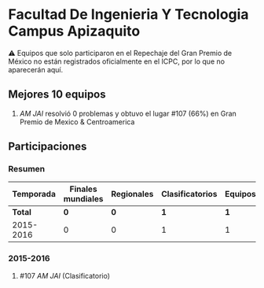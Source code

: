 # Facultad De Ingenieria Y Tecnologia Campus Apizaquito

:warning: Equipos que solo participaron en el Repechaje del Gran Premio de México no están registrados oficialmente en el ICPC, por lo que no aparecerán aquí.

## Mejores 10 equipos

1. _AM JAI_ resolvió 0 problemas y obtuvo el lugar #107 (66%) en Gran Premio de Mexico & Centroamerica

## Participaciones

### Resumen

| Temporada | Finales mundiales | Regionales | Clasificatorios | Equipos |
| --- | --- | --- | --- | --- |
| **Total** | **0** | **0** | **1** | **1** |
| 2015-2016 | 0 | 0 | 1 | 1 |

### 2015-2016

1. #107 _AM JAI_ (Clasificatorio)



